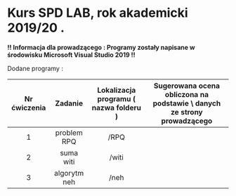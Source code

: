 # Kurs SPD LAB, rok akademicki 2019/20 .

**!! Informacja dla prowadzącego : Programy zostały napisane w środowisku Microsoft Visual Studio 2019 !!**

Dodane programy :

|  Nr ćwiczenia  | Zadanie  | Lokalizacja programu ( nazwa folderu ) | Sugerowana ocena obliczona na podstawie \\ danych ze strony prowadzącego |
| :------------: | :------------: | :------------: | :------------: |
| 1 | problem RPQ | /RPQ | |
| 2 | suma witi | /witi | |
| 3 | algorytm neh | /neh | |
